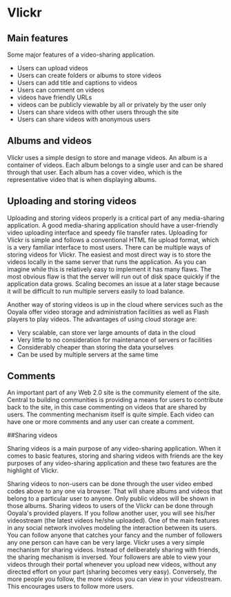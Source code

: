# Vlickr

## Main features

Some major features of a video-sharing application.

* Users can upload videos
* Users can create folders or albums to store videos
* Users can add title and captions to videos
* Users can comment on videos
* videos have friendly URLs
* videos can be publicly viewable by all or privately by the user only
* Users can share videos with other users through the site
* Users can share videos with anonymous users

## Albums and videos

Vlickr uses a simple design to store and manage videos. An album is a
container of videos. Each album belongs to a single user and can be shared through
that user. Each album has a cover video, which is the representative video that is
when displaying albums.

## Uploading and storing videos

Uploading and storing videos properly is a critical part of any media-sharing
application. A good media-sharing application should have a user-friendly video
uploading interface and speedy file transfer rates. Uploading for Vlickr is simple 
and follows a conventional HTML file upload format, which is a very familiar interface 
to most users. There can be multiple ways of storing videos for Vlickr. The easiest and most
direct way is to store the videos locally in the same server that runs the application.
As you can imagine while this is relatively easy to implement it has many flaws.
The most obvious flaw is that the server will run out of disk space quickly if the
application data grows. Scaling becomes an issue at a later stage because it will be
difficult to run multiple servers easily to load balance. 

Another way of storing videos is up in the cloud where services such as the Ooyala offer 
video storage and administration facilities as well as Flash players to play videos. 
The advantages of using cloud storage are:

* Very scalable, can store ver large amounts of data in the cloud
* Very little to no consideration for maintenance of servers or facilities
* Considerably cheaper than storing the data yourselves
* Can be used by multiple servers at the same time

## Comments

An important part of any Web 2.0 site is the community element of the site. Central
to building communities is providing a means for users to contribute back to the
site, in this case commenting on videos that are shared by users. The commenting
mechanism itself is quite simple. Each video can have one or more comments and
any user can create a comment. 

##Sharing videos

Sharing videos is a main purpose of any video-sharing application. When it comes to 
basic features, storing and sharing videos with friends are the key purposes of any 
video-sharing application and these two features are the highlight of Vlickr.

Sharing videos to non-users can be done through the user video embed codes above to 
any one via browser. That will share albums and videos that belong to a particular
user to anyone. Only public videos will be shown in those albums. Sharing videos to
users of the Vlickr can be done through Ooyala's provided players. If you follow another user,
you will see his/her videostream (the latest videos he/she uploaded). One of the main 
features in any social network involves modeling the interaction between its users. 
You can follow anyone that catches your fancy and the number of followers any one person 
can have can be very large. Vlickr uses a very simple mechanism for sharing videos. 
Instead of deliberately sharing with friends, the sharing mechanism is inversed. 
Your followers are able to view your videos through their portal whenever you upload new videos, 
without any directed effort on your part (sharing becomes very easy). Conversely, 
the more people you follow, the more videos you can view in your videostream. 
This encourages users to follow more users.
